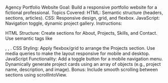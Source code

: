 Agency Portfolio Website Goal: Build a responsive portfolio website for a fictional professional. Topics Covered:
HTML: Semantic structure (headers, sections, articles). CSS: Responsive design, grid, and flexbox. JavaScript: Navigation toggle, dynamic project gallery. Instructions:

HTML Structure: Create sections for About, Projects, Skills, and Contact. Use semantic tags like

, , . CSS Styling: Apply flexbox/grid to arrange the Projects section. Use media queries to make the layout responsive for mobile and desktop. JavaScript Functionality: Add a toggle button for a mobile navigation menu. Dynamically generate project cards using an array of objects (e.g., project name, description, and image). Bonus: Include smooth scrolling between sections using scrollIntoView.